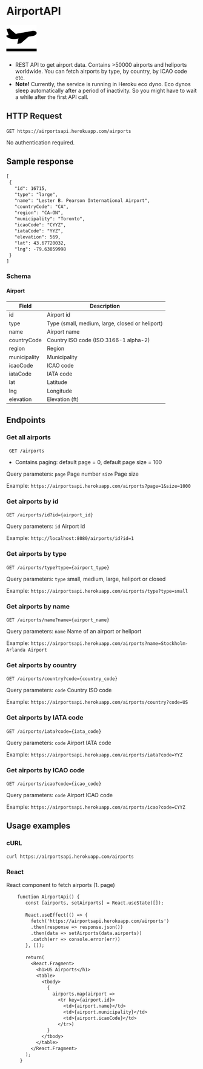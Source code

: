 # AirportAPI
<img src="https://github.com/juhahinkula/AirportAPI/blob/main/take-off.png" width="80" height="80">

- REST API to get airport data. Contains >50000 airports and heliports worldwide. You can fetch airports by type, by country, by ICAO code etc.
- **Note!** Currently, the service is running in Heroku eco dyno. Eco dynos sleep automatically after a period of inactivity. So you might have to wait a while after the first API call.

## HTTP Request
 ``GET https://airportsapi.herokuapp.com/airports``
 
 No authentication required.
 
 ## Sample response

 ```
[
  {
    "id": 16715,
    "type": "large",
    "name": "Lester B. Pearson International Airport",
    "countryCode": "CA",
    "region": "CA-ON",
    "municipality": "Toronto",
    "icaoCode": "CYYZ",
    "iataCode": "YYZ",
    "elevation": 569,
    "lat": 43.67720032,
    "lng": -79.63059998
  }
]
 ```
 
 ### Schema
 
 #### Airport
 
 | Field    | Description |
| ----------- | ----------- |
| id     | Airport id       |
| type   | Type (small, medium, large, closed or heliport) |
| name     | Airport name       |
| countryCode   | Country ISO code (ISO 3166-1 alpha-2) |
| region   | Region |
| municipality   | Municipality |
| icaoCode   | ICAO code |
| iataCode   | IATA code |
| lat   | Latitude |
| lng   | Longitude |
| elevation   | Elevation (ft) |
 
 ## Endpoints
 
 ### Get all airports
  `` GET /airports``
  
 - Contains paging: default page = 0, default page size = 100
 
  Query parameters: 
 ``page`` Page number
 ``size`` Page size

 Example:
 ```https://airportsapi.herokuapp.com/airports?page=1&size=1000```
 
 ### Get airports by id
 ``GET /airports/id?id={airport_id}``
 
 Query parameters: 
 ``id`` Airport id
 
 Example:
 ```http://localhost:8080/airports/id?id=1```
 
 ### Get airports by type
 ``GET /airports/type?type={airport_type}``
 
 Query parameters: 
 ``type`` small, medium, large, heliport or closed
 
 Example:
 ```https://airportsapi.herokuapp.com/airports/type?type=small```
 
 ### Get airports by name
 ``GET /airports/name?name={airport_name}``
 
 Query parameters: 
 ``name`` Name of an airport or heliport
 
 Example:
 ```https://airportsapi.herokuapp.com/airports?name=Stockholm-Arlanda Airport```
 
 ### Get airports by country
 ``GET /airports/country?code={country_code}``
 
 Query parameters: 
 ``code`` Country ISO code
 
 Example:
 ```https://airportsapi.herokuapp.com/airports/country?code=US```
 
 ### Get airports by IATA code
 ``GET /airports/iata?code={iata_code}``
 
 Query parameters: 
 ``code`` Airport IATA code
 
 Example:
 ```https://airportsapi.herokuapp.com/airports/iata?code=YYZ```
 
 ### Get airports by ICAO code
 ``GET /airports/icao?code={icao_code}``
 
 Query parameters: 
 ``code`` Airport ICAO code
 
 Example:
 ```https://airportsapi.herokuapp.com/airports/icao?code=CYYZ```
 
 ## Usage examples
 
 ### cURL
 ```
 curl https://airportsapi.herokuapp.com/airports
 ```
 
 ### React
 
 React component to fetch airports (1. page)
 
 ```
     function AirportApi() {
        const [airports, setAirports] = React.useState([]);

        React.useEffect(() => {
          fetch('https://airportsapi.herokuapp.com/airports')
          .then(response => response.json())
          .then(data => setAirports(data.airports))
          .catch(err => console.error(err))
        }, []);
        
        return(
          <React.Fragment>
            <h1>US Airports</h1>
            <table>
              <tbody>
                {
                  airports.map(airport => 
                    <tr key={airport.id}>
                      <td>{airport.name}</td>
                      <td>{airport.municipality}</td>
                      <td>{airport.icaoCode}</td>
                    </tr>)
                }
              </tbody>
            </table>
          </React.Fragment>
        );
      }
 ```
